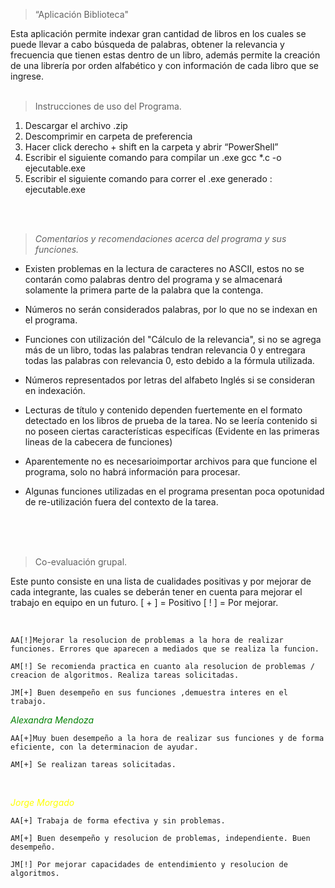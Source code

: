 > “Aplicación Biblioteca"

Esta aplicación permite indexar gran cantidad de libros en los cuales se puede llevar a cabo búsqueda de palabras, obtener la relevancia y frecuencia que tienen estas dentro de un libro, además permite la creación de una librería por orden alfabético y con información de cada libro que se ingrese.
<br>
<br>
> Instrucciones de uso del Programa.

1.	Descargar el archivo .zip
2.	Descomprimir en carpeta de preferencia
3.	Hacer click derecho + shift en la carpeta y abrir “PowerShell”
4.	Escribir el siguiente comando para compilar un .exe
gcc *.c -o ejecutable.exe 
5. Escribir el siguiente comando para correr el .exe generado : ejecutable.exe

<br>
<br>

>*Comentarios y recomendaciones acerca del programa y sus funciones.*

+ Existen problemas en la lectura de caracteres no ASCII, estos no se contarán como palabras dentro del programa y se almacenará solamente la primera parte de la palabra que la contenga.

+ Números no serán considerados palabras, por lo que no se indexan en el programa.

+ Funciones con utilización del "Cálculo de la relevancia", si no se agrega más de un libro, todas las palabras tendran relevancia 0 y entregara todas las palabras con relevancia 0, esto debido a la fórmula utilizada.

+ Números representados por letras del alfabeto Inglés si se consideran en indexación.

+ Lecturas de título y contenido dependen fuertemente en el formato detectado en los libros de prueba de la tarea. No se leería contenido si no poseen ciertas características especifícas (Evidente en las primeras lineas de la cabecera de funciones)

+ Aparentemente no es necesarioimportar archivos para que funcione el programa, solo no habrá información para procesar.

+ Algunas funciones utilizadas en el programa presentan poca opotunidad de re-utilización fuera del contexto de la tarea.

<br>
<br>
<br>

> Co-evaluación grupal.

Este punto consiste en una lista de cualidades positivas y por mejorar de cada integrante, las cuales se deberán tener en cuenta para mejorar el trabajo en equipo en un futuro. [ + ] = Positivo [ ! ] = Por mejorar.

<br>



    AA[!]Mejorar la resolucion de problemas a la hora de realizar funciones. Errores que aparecen a mediados que se realiza la funcion.

    AM[!] Se recomienda practica en cuanto ala resolucion de problemas / creacion de algoritmos. Realiza tareas solicitadas.

    JM[+] Buen desempeño en sus funciones ,demuestra interes en el trabajo.



<span style="color:green"> *_Alexandra Mendoza_*</span>

    AA[+]Muy buen desempeño a la hora de realizar sus funciones y de forma eficiente, con la determinacion de ayudar.

    AM[+] Se realizan tareas solicitadas.



<br>

<span style="color:yellow"> *_Jorge Morgado_* </span>

    AA[+] Trabaja de forma efectiva y sin problemas. 

    AM[+] Buen desempeño y resolucion de problemas, independiente. Buen desempeño.

    JM[!] Por mejorar capacidades de entendimiento y resolucion de algoritmos.
